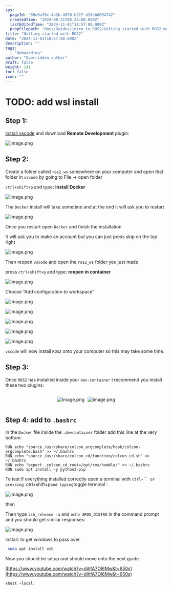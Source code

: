 ```yaml
---
sys:
  pageId: "89e0a78c-4e2b-4070-b327-d28cb0694742"
  createdTime: "2024-08-21T00:24:00.000Z"
  lastEditedTime: "2024-11-01T18:57:00.000Z"
  propFilepath: "docs/Guides/intro_to_ROS2/Getting started with ROS2.md"
title: "Getting started with ROS2"
date: "2024-11-01T18:57:00.000Z"
description: ""
tags:
  - "Onboarding"
author: "Overridden author"
draft: false
weight: 141
toc: false
icon: ""
---
```


# TODO: add wsl install

## Step 1:

[Install vscode](https://code.visualstudio.com/download) and download **Remote Development** plugin:

![image.png](https://prod-files-secure.s3.us-west-2.amazonaws.com/d518164a-d88e-44d1-a4ee-3adb3bd8bce0/efb52993-1881-4a40-b95e-6f020334f022/image.png?X-Amz-Algorithm=AWS4-HMAC-SHA256&X-Amz-Content-Sha256=UNSIGNED-PAYLOAD&X-Amz-Credential=ASIAZI2LB466TDGNJGP7%2F20250318%2Fus-west-2%2Fs3%2Faws4_request&X-Amz-Date=20250318T210723Z&X-Amz-Expires=3600&X-Amz-Security-Token=IQoJb3JpZ2luX2VjEA0aCXVzLXdlc3QtMiJGMEQCIDNkZplzs%2FObXiivvuG3DPQibbGSZU%2BeE6XC7TiwcFUqAiA3eFGnepXoUP9TJRIAEc5NHflJsL2qpXfbfIcI6AwH%2FSr%2FAwhmEAAaDDYzNzQyMzE4MzgwNSIMdYYlSkNT6bPrqbO7KtwDnG6tYg3fFNjeE2KvFPGRsENLGzPRcbDvVxKFI9a8x0ByLrHYcDNZ6ROUsRh2nEv0gY4omSO5aUzYLND246OXpTz3CUAZp7OpCTWnUkAPBC9qHZS7IPFdYCIq0AP1TCDV9COur5JloEHE%2BIm9NuSciTN5cjNHYifWrGw5z3%2B0HuIiEPKCxgMxbjP3EDSB5TZMl3v%2FbKcRhYueaEahWuxKzQF6hT3WKIkJtiFX1x3oaWMboJaO4ie%2BOaj1OpK%2F4467wY2e%2BZr6Rpn23pLBdau9Rsml0MvPSBxSPZJrhSiQ%2F9HDCf9LYydIB%2FANxZPgPXBwHK7pmsPbXE65Br2uf9DpCPI%2FxaWl75GRY3aXGk3m6fASLMfTGyJdqBNI1hzLHYCu5JnWdfGsea%2BV7U4OoIpN6mPclVq%2FDEzxv9OT2iZvwWmkLeLO5B3afBQhdadUp1wC5q633Efam8ZxgIbgyTYqXLksQnhw25IGMArKRpAca07TsNEtZmMpoi98ntkpIwE87QIalPK%2BYP%2FOgTSUDV7cZvzxPpSG%2B7u7tr%2FvurOYCaEhk61JeVLidcetIaYWyN2tryvNuraAiRxFWXsBV1Er6wSx%2BAR24pFiXVL06D0Mc6dBTNwOiYCFySl3QtkwzrDnvgY6pgFU8%2FRS18NBRNpcDkB186yiaxJs27KOGXtYK3X1Boz43PEBWKR7xOmSGG8If6nR7G2jX6436ls7%2FN9wrT3dGMeOGTVDv98nxKTMz9KGa%2Fph5Y59wCkjL0y37GicsimvCMqCXMWrYtZLxHDx%2BOXYUpxyxSoKxxA6zAu6NcZHWerW5fif1gBfl%2BB%2FWYAaLR6Ec1eJRkG3bMm06%2FwOTLxbj%2B26NpvwhiKj&X-Amz-Signature=697246c608e7fb6a2bf597974d1d4577cf6ff29b257dc010fb2f7c1c0497427a&X-Amz-SignedHeaders=host&x-id=GetObject)

## Step 2:

Create a folder called `ros2_ws` somewhere on your computer and open that folder in `vscode` by going to File → open folder 

`ctrl+shift+p` and type: **Install Docker**

![image.png](https://prod-files-secure.s3.us-west-2.amazonaws.com/d518164a-d88e-44d1-a4ee-3adb3bd8bce0/2269dc0e-1cd5-47ff-bceb-c04ad9b2eab0/image.png?X-Amz-Algorithm=AWS4-HMAC-SHA256&X-Amz-Content-Sha256=UNSIGNED-PAYLOAD&X-Amz-Credential=ASIAZI2LB466TDGNJGP7%2F20250318%2Fus-west-2%2Fs3%2Faws4_request&X-Amz-Date=20250318T210723Z&X-Amz-Expires=3600&X-Amz-Security-Token=IQoJb3JpZ2luX2VjEA0aCXVzLXdlc3QtMiJGMEQCIDNkZplzs%2FObXiivvuG3DPQibbGSZU%2BeE6XC7TiwcFUqAiA3eFGnepXoUP9TJRIAEc5NHflJsL2qpXfbfIcI6AwH%2FSr%2FAwhmEAAaDDYzNzQyMzE4MzgwNSIMdYYlSkNT6bPrqbO7KtwDnG6tYg3fFNjeE2KvFPGRsENLGzPRcbDvVxKFI9a8x0ByLrHYcDNZ6ROUsRh2nEv0gY4omSO5aUzYLND246OXpTz3CUAZp7OpCTWnUkAPBC9qHZS7IPFdYCIq0AP1TCDV9COur5JloEHE%2BIm9NuSciTN5cjNHYifWrGw5z3%2B0HuIiEPKCxgMxbjP3EDSB5TZMl3v%2FbKcRhYueaEahWuxKzQF6hT3WKIkJtiFX1x3oaWMboJaO4ie%2BOaj1OpK%2F4467wY2e%2BZr6Rpn23pLBdau9Rsml0MvPSBxSPZJrhSiQ%2F9HDCf9LYydIB%2FANxZPgPXBwHK7pmsPbXE65Br2uf9DpCPI%2FxaWl75GRY3aXGk3m6fASLMfTGyJdqBNI1hzLHYCu5JnWdfGsea%2BV7U4OoIpN6mPclVq%2FDEzxv9OT2iZvwWmkLeLO5B3afBQhdadUp1wC5q633Efam8ZxgIbgyTYqXLksQnhw25IGMArKRpAca07TsNEtZmMpoi98ntkpIwE87QIalPK%2BYP%2FOgTSUDV7cZvzxPpSG%2B7u7tr%2FvurOYCaEhk61JeVLidcetIaYWyN2tryvNuraAiRxFWXsBV1Er6wSx%2BAR24pFiXVL06D0Mc6dBTNwOiYCFySl3QtkwzrDnvgY6pgFU8%2FRS18NBRNpcDkB186yiaxJs27KOGXtYK3X1Boz43PEBWKR7xOmSGG8If6nR7G2jX6436ls7%2FN9wrT3dGMeOGTVDv98nxKTMz9KGa%2Fph5Y59wCkjL0y37GicsimvCMqCXMWrYtZLxHDx%2BOXYUpxyxSoKxxA6zAu6NcZHWerW5fif1gBfl%2BB%2FWYAaLR6Ec1eJRkG3bMm06%2FwOTLxbj%2B26NpvwhiKj&X-Amz-Signature=c7f556f7ac0f1c73a29aac89ec399778128874108589e4cf2e16dc726f405f40&X-Amz-SignedHeaders=host&x-id=GetObject)

The `Docker` install will take sometime and at the end it will ask you to restart

![image.png](https://prod-files-secure.s3.us-west-2.amazonaws.com/d518164a-d88e-44d1-a4ee-3adb3bd8bce0/ed233f78-be33-4b1f-b89c-9c346c0e961e/image.png?X-Amz-Algorithm=AWS4-HMAC-SHA256&X-Amz-Content-Sha256=UNSIGNED-PAYLOAD&X-Amz-Credential=ASIAZI2LB466TDGNJGP7%2F20250318%2Fus-west-2%2Fs3%2Faws4_request&X-Amz-Date=20250318T210723Z&X-Amz-Expires=3600&X-Amz-Security-Token=IQoJb3JpZ2luX2VjEA0aCXVzLXdlc3QtMiJGMEQCIDNkZplzs%2FObXiivvuG3DPQibbGSZU%2BeE6XC7TiwcFUqAiA3eFGnepXoUP9TJRIAEc5NHflJsL2qpXfbfIcI6AwH%2FSr%2FAwhmEAAaDDYzNzQyMzE4MzgwNSIMdYYlSkNT6bPrqbO7KtwDnG6tYg3fFNjeE2KvFPGRsENLGzPRcbDvVxKFI9a8x0ByLrHYcDNZ6ROUsRh2nEv0gY4omSO5aUzYLND246OXpTz3CUAZp7OpCTWnUkAPBC9qHZS7IPFdYCIq0AP1TCDV9COur5JloEHE%2BIm9NuSciTN5cjNHYifWrGw5z3%2B0HuIiEPKCxgMxbjP3EDSB5TZMl3v%2FbKcRhYueaEahWuxKzQF6hT3WKIkJtiFX1x3oaWMboJaO4ie%2BOaj1OpK%2F4467wY2e%2BZr6Rpn23pLBdau9Rsml0MvPSBxSPZJrhSiQ%2F9HDCf9LYydIB%2FANxZPgPXBwHK7pmsPbXE65Br2uf9DpCPI%2FxaWl75GRY3aXGk3m6fASLMfTGyJdqBNI1hzLHYCu5JnWdfGsea%2BV7U4OoIpN6mPclVq%2FDEzxv9OT2iZvwWmkLeLO5B3afBQhdadUp1wC5q633Efam8ZxgIbgyTYqXLksQnhw25IGMArKRpAca07TsNEtZmMpoi98ntkpIwE87QIalPK%2BYP%2FOgTSUDV7cZvzxPpSG%2B7u7tr%2FvurOYCaEhk61JeVLidcetIaYWyN2tryvNuraAiRxFWXsBV1Er6wSx%2BAR24pFiXVL06D0Mc6dBTNwOiYCFySl3QtkwzrDnvgY6pgFU8%2FRS18NBRNpcDkB186yiaxJs27KOGXtYK3X1Boz43PEBWKR7xOmSGG8If6nR7G2jX6436ls7%2FN9wrT3dGMeOGTVDv98nxKTMz9KGa%2Fph5Y59wCkjL0y37GicsimvCMqCXMWrYtZLxHDx%2BOXYUpxyxSoKxxA6zAu6NcZHWerW5fif1gBfl%2BB%2FWYAaLR6Ec1eJRkG3bMm06%2FwOTLxbj%2B26NpvwhiKj&X-Amz-Signature=61c698654f8b11918f9bc34ecf7eaca22710d3b6e3ab10a6e4ead58a2717e9f8&X-Amz-SignedHeaders=host&x-id=GetObject)

Once you restart open `Docker` and finish the installation

It will ask you to make an account but you can just press skip on the top right

![image.png](https://prod-files-secure.s3.us-west-2.amazonaws.com/d518164a-d88e-44d1-a4ee-3adb3bd8bce0/21010ad9-1659-4fd9-9f59-9932a09b2a3d/image.png?X-Amz-Algorithm=AWS4-HMAC-SHA256&X-Amz-Content-Sha256=UNSIGNED-PAYLOAD&X-Amz-Credential=ASIAZI2LB466TDGNJGP7%2F20250318%2Fus-west-2%2Fs3%2Faws4_request&X-Amz-Date=20250318T210723Z&X-Amz-Expires=3600&X-Amz-Security-Token=IQoJb3JpZ2luX2VjEA0aCXVzLXdlc3QtMiJGMEQCIDNkZplzs%2FObXiivvuG3DPQibbGSZU%2BeE6XC7TiwcFUqAiA3eFGnepXoUP9TJRIAEc5NHflJsL2qpXfbfIcI6AwH%2FSr%2FAwhmEAAaDDYzNzQyMzE4MzgwNSIMdYYlSkNT6bPrqbO7KtwDnG6tYg3fFNjeE2KvFPGRsENLGzPRcbDvVxKFI9a8x0ByLrHYcDNZ6ROUsRh2nEv0gY4omSO5aUzYLND246OXpTz3CUAZp7OpCTWnUkAPBC9qHZS7IPFdYCIq0AP1TCDV9COur5JloEHE%2BIm9NuSciTN5cjNHYifWrGw5z3%2B0HuIiEPKCxgMxbjP3EDSB5TZMl3v%2FbKcRhYueaEahWuxKzQF6hT3WKIkJtiFX1x3oaWMboJaO4ie%2BOaj1OpK%2F4467wY2e%2BZr6Rpn23pLBdau9Rsml0MvPSBxSPZJrhSiQ%2F9HDCf9LYydIB%2FANxZPgPXBwHK7pmsPbXE65Br2uf9DpCPI%2FxaWl75GRY3aXGk3m6fASLMfTGyJdqBNI1hzLHYCu5JnWdfGsea%2BV7U4OoIpN6mPclVq%2FDEzxv9OT2iZvwWmkLeLO5B3afBQhdadUp1wC5q633Efam8ZxgIbgyTYqXLksQnhw25IGMArKRpAca07TsNEtZmMpoi98ntkpIwE87QIalPK%2BYP%2FOgTSUDV7cZvzxPpSG%2B7u7tr%2FvurOYCaEhk61JeVLidcetIaYWyN2tryvNuraAiRxFWXsBV1Er6wSx%2BAR24pFiXVL06D0Mc6dBTNwOiYCFySl3QtkwzrDnvgY6pgFU8%2FRS18NBRNpcDkB186yiaxJs27KOGXtYK3X1Boz43PEBWKR7xOmSGG8If6nR7G2jX6436ls7%2FN9wrT3dGMeOGTVDv98nxKTMz9KGa%2Fph5Y59wCkjL0y37GicsimvCMqCXMWrYtZLxHDx%2BOXYUpxyxSoKxxA6zAu6NcZHWerW5fif1gBfl%2BB%2FWYAaLR6Ec1eJRkG3bMm06%2FwOTLxbj%2B26NpvwhiKj&X-Amz-Signature=724be6b7ce2c1ab2cf0983e056b4eb6ec44426b6e6c6e93d6cb2b68ef9198f46&X-Amz-SignedHeaders=host&x-id=GetObject)

Then reopen `vscode` and open the `ros2_ws` folder you just made

press `ctrl+shift+p` and type: **reopen in container**

![image.png](https://prod-files-secure.s3.us-west-2.amazonaws.com/d518164a-d88e-44d1-a4ee-3adb3bd8bce0/4e93b8c2-41ad-488c-8095-c74205196118/image.png?X-Amz-Algorithm=AWS4-HMAC-SHA256&X-Amz-Content-Sha256=UNSIGNED-PAYLOAD&X-Amz-Credential=ASIAZI2LB466TDGNJGP7%2F20250318%2Fus-west-2%2Fs3%2Faws4_request&X-Amz-Date=20250318T210723Z&X-Amz-Expires=3600&X-Amz-Security-Token=IQoJb3JpZ2luX2VjEA0aCXVzLXdlc3QtMiJGMEQCIDNkZplzs%2FObXiivvuG3DPQibbGSZU%2BeE6XC7TiwcFUqAiA3eFGnepXoUP9TJRIAEc5NHflJsL2qpXfbfIcI6AwH%2FSr%2FAwhmEAAaDDYzNzQyMzE4MzgwNSIMdYYlSkNT6bPrqbO7KtwDnG6tYg3fFNjeE2KvFPGRsENLGzPRcbDvVxKFI9a8x0ByLrHYcDNZ6ROUsRh2nEv0gY4omSO5aUzYLND246OXpTz3CUAZp7OpCTWnUkAPBC9qHZS7IPFdYCIq0AP1TCDV9COur5JloEHE%2BIm9NuSciTN5cjNHYifWrGw5z3%2B0HuIiEPKCxgMxbjP3EDSB5TZMl3v%2FbKcRhYueaEahWuxKzQF6hT3WKIkJtiFX1x3oaWMboJaO4ie%2BOaj1OpK%2F4467wY2e%2BZr6Rpn23pLBdau9Rsml0MvPSBxSPZJrhSiQ%2F9HDCf9LYydIB%2FANxZPgPXBwHK7pmsPbXE65Br2uf9DpCPI%2FxaWl75GRY3aXGk3m6fASLMfTGyJdqBNI1hzLHYCu5JnWdfGsea%2BV7U4OoIpN6mPclVq%2FDEzxv9OT2iZvwWmkLeLO5B3afBQhdadUp1wC5q633Efam8ZxgIbgyTYqXLksQnhw25IGMArKRpAca07TsNEtZmMpoi98ntkpIwE87QIalPK%2BYP%2FOgTSUDV7cZvzxPpSG%2B7u7tr%2FvurOYCaEhk61JeVLidcetIaYWyN2tryvNuraAiRxFWXsBV1Er6wSx%2BAR24pFiXVL06D0Mc6dBTNwOiYCFySl3QtkwzrDnvgY6pgFU8%2FRS18NBRNpcDkB186yiaxJs27KOGXtYK3X1Boz43PEBWKR7xOmSGG8If6nR7G2jX6436ls7%2FN9wrT3dGMeOGTVDv98nxKTMz9KGa%2Fph5Y59wCkjL0y37GicsimvCMqCXMWrYtZLxHDx%2BOXYUpxyxSoKxxA6zAu6NcZHWerW5fif1gBfl%2BB%2FWYAaLR6Ec1eJRkG3bMm06%2FwOTLxbj%2B26NpvwhiKj&X-Amz-Signature=76809aa760f668eb088f701b9b9ae8e625b2e08c548349ee7f098de9e366ae59&X-Amz-SignedHeaders=host&x-id=GetObject)

Choose “Add configuration to workspace”

![image.png](https://prod-files-secure.s3.us-west-2.amazonaws.com/d518164a-d88e-44d1-a4ee-3adb3bd8bce0/9560b282-5060-4989-ba37-97e7b2c22476/image.png?X-Amz-Algorithm=AWS4-HMAC-SHA256&X-Amz-Content-Sha256=UNSIGNED-PAYLOAD&X-Amz-Credential=ASIAZI2LB466TDGNJGP7%2F20250318%2Fus-west-2%2Fs3%2Faws4_request&X-Amz-Date=20250318T210723Z&X-Amz-Expires=3600&X-Amz-Security-Token=IQoJb3JpZ2luX2VjEA0aCXVzLXdlc3QtMiJGMEQCIDNkZplzs%2FObXiivvuG3DPQibbGSZU%2BeE6XC7TiwcFUqAiA3eFGnepXoUP9TJRIAEc5NHflJsL2qpXfbfIcI6AwH%2FSr%2FAwhmEAAaDDYzNzQyMzE4MzgwNSIMdYYlSkNT6bPrqbO7KtwDnG6tYg3fFNjeE2KvFPGRsENLGzPRcbDvVxKFI9a8x0ByLrHYcDNZ6ROUsRh2nEv0gY4omSO5aUzYLND246OXpTz3CUAZp7OpCTWnUkAPBC9qHZS7IPFdYCIq0AP1TCDV9COur5JloEHE%2BIm9NuSciTN5cjNHYifWrGw5z3%2B0HuIiEPKCxgMxbjP3EDSB5TZMl3v%2FbKcRhYueaEahWuxKzQF6hT3WKIkJtiFX1x3oaWMboJaO4ie%2BOaj1OpK%2F4467wY2e%2BZr6Rpn23pLBdau9Rsml0MvPSBxSPZJrhSiQ%2F9HDCf9LYydIB%2FANxZPgPXBwHK7pmsPbXE65Br2uf9DpCPI%2FxaWl75GRY3aXGk3m6fASLMfTGyJdqBNI1hzLHYCu5JnWdfGsea%2BV7U4OoIpN6mPclVq%2FDEzxv9OT2iZvwWmkLeLO5B3afBQhdadUp1wC5q633Efam8ZxgIbgyTYqXLksQnhw25IGMArKRpAca07TsNEtZmMpoi98ntkpIwE87QIalPK%2BYP%2FOgTSUDV7cZvzxPpSG%2B7u7tr%2FvurOYCaEhk61JeVLidcetIaYWyN2tryvNuraAiRxFWXsBV1Er6wSx%2BAR24pFiXVL06D0Mc6dBTNwOiYCFySl3QtkwzrDnvgY6pgFU8%2FRS18NBRNpcDkB186yiaxJs27KOGXtYK3X1Boz43PEBWKR7xOmSGG8If6nR7G2jX6436ls7%2FN9wrT3dGMeOGTVDv98nxKTMz9KGa%2Fph5Y59wCkjL0y37GicsimvCMqCXMWrYtZLxHDx%2BOXYUpxyxSoKxxA6zAu6NcZHWerW5fif1gBfl%2BB%2FWYAaLR6Ec1eJRkG3bMm06%2FwOTLxbj%2B26NpvwhiKj&X-Amz-Signature=990d0340f765bab1b9ff86223884340f0ae429cfda86c17d79212941484be932&X-Amz-SignedHeaders=host&x-id=GetObject)

![image.png](https://prod-files-secure.s3.us-west-2.amazonaws.com/d518164a-d88e-44d1-a4ee-3adb3bd8bce0/2ee63f81-886b-48e8-a553-dc6e5eac99e4/image.png?X-Amz-Algorithm=AWS4-HMAC-SHA256&X-Amz-Content-Sha256=UNSIGNED-PAYLOAD&X-Amz-Credential=ASIAZI2LB466TDGNJGP7%2F20250318%2Fus-west-2%2Fs3%2Faws4_request&X-Amz-Date=20250318T210723Z&X-Amz-Expires=3600&X-Amz-Security-Token=IQoJb3JpZ2luX2VjEA0aCXVzLXdlc3QtMiJGMEQCIDNkZplzs%2FObXiivvuG3DPQibbGSZU%2BeE6XC7TiwcFUqAiA3eFGnepXoUP9TJRIAEc5NHflJsL2qpXfbfIcI6AwH%2FSr%2FAwhmEAAaDDYzNzQyMzE4MzgwNSIMdYYlSkNT6bPrqbO7KtwDnG6tYg3fFNjeE2KvFPGRsENLGzPRcbDvVxKFI9a8x0ByLrHYcDNZ6ROUsRh2nEv0gY4omSO5aUzYLND246OXpTz3CUAZp7OpCTWnUkAPBC9qHZS7IPFdYCIq0AP1TCDV9COur5JloEHE%2BIm9NuSciTN5cjNHYifWrGw5z3%2B0HuIiEPKCxgMxbjP3EDSB5TZMl3v%2FbKcRhYueaEahWuxKzQF6hT3WKIkJtiFX1x3oaWMboJaO4ie%2BOaj1OpK%2F4467wY2e%2BZr6Rpn23pLBdau9Rsml0MvPSBxSPZJrhSiQ%2F9HDCf9LYydIB%2FANxZPgPXBwHK7pmsPbXE65Br2uf9DpCPI%2FxaWl75GRY3aXGk3m6fASLMfTGyJdqBNI1hzLHYCu5JnWdfGsea%2BV7U4OoIpN6mPclVq%2FDEzxv9OT2iZvwWmkLeLO5B3afBQhdadUp1wC5q633Efam8ZxgIbgyTYqXLksQnhw25IGMArKRpAca07TsNEtZmMpoi98ntkpIwE87QIalPK%2BYP%2FOgTSUDV7cZvzxPpSG%2B7u7tr%2FvurOYCaEhk61JeVLidcetIaYWyN2tryvNuraAiRxFWXsBV1Er6wSx%2BAR24pFiXVL06D0Mc6dBTNwOiYCFySl3QtkwzrDnvgY6pgFU8%2FRS18NBRNpcDkB186yiaxJs27KOGXtYK3X1Boz43PEBWKR7xOmSGG8If6nR7G2jX6436ls7%2FN9wrT3dGMeOGTVDv98nxKTMz9KGa%2Fph5Y59wCkjL0y37GicsimvCMqCXMWrYtZLxHDx%2BOXYUpxyxSoKxxA6zAu6NcZHWerW5fif1gBfl%2BB%2FWYAaLR6Ec1eJRkG3bMm06%2FwOTLxbj%2B26NpvwhiKj&X-Amz-Signature=9b451595e7f9bd035393c1ad4b73611a6eb46de45d69bd5ead38c1a4ae9825aa&X-Amz-SignedHeaders=host&x-id=GetObject)

![image.png](https://prod-files-secure.s3.us-west-2.amazonaws.com/d518164a-d88e-44d1-a4ee-3adb3bd8bce0/ae1580b2-b048-407e-aed9-b584224a7a04/image.png?X-Amz-Algorithm=AWS4-HMAC-SHA256&X-Amz-Content-Sha256=UNSIGNED-PAYLOAD&X-Amz-Credential=ASIAZI2LB466TDGNJGP7%2F20250318%2Fus-west-2%2Fs3%2Faws4_request&X-Amz-Date=20250318T210723Z&X-Amz-Expires=3600&X-Amz-Security-Token=IQoJb3JpZ2luX2VjEA0aCXVzLXdlc3QtMiJGMEQCIDNkZplzs%2FObXiivvuG3DPQibbGSZU%2BeE6XC7TiwcFUqAiA3eFGnepXoUP9TJRIAEc5NHflJsL2qpXfbfIcI6AwH%2FSr%2FAwhmEAAaDDYzNzQyMzE4MzgwNSIMdYYlSkNT6bPrqbO7KtwDnG6tYg3fFNjeE2KvFPGRsENLGzPRcbDvVxKFI9a8x0ByLrHYcDNZ6ROUsRh2nEv0gY4omSO5aUzYLND246OXpTz3CUAZp7OpCTWnUkAPBC9qHZS7IPFdYCIq0AP1TCDV9COur5JloEHE%2BIm9NuSciTN5cjNHYifWrGw5z3%2B0HuIiEPKCxgMxbjP3EDSB5TZMl3v%2FbKcRhYueaEahWuxKzQF6hT3WKIkJtiFX1x3oaWMboJaO4ie%2BOaj1OpK%2F4467wY2e%2BZr6Rpn23pLBdau9Rsml0MvPSBxSPZJrhSiQ%2F9HDCf9LYydIB%2FANxZPgPXBwHK7pmsPbXE65Br2uf9DpCPI%2FxaWl75GRY3aXGk3m6fASLMfTGyJdqBNI1hzLHYCu5JnWdfGsea%2BV7U4OoIpN6mPclVq%2FDEzxv9OT2iZvwWmkLeLO5B3afBQhdadUp1wC5q633Efam8ZxgIbgyTYqXLksQnhw25IGMArKRpAca07TsNEtZmMpoi98ntkpIwE87QIalPK%2BYP%2FOgTSUDV7cZvzxPpSG%2B7u7tr%2FvurOYCaEhk61JeVLidcetIaYWyN2tryvNuraAiRxFWXsBV1Er6wSx%2BAR24pFiXVL06D0Mc6dBTNwOiYCFySl3QtkwzrDnvgY6pgFU8%2FRS18NBRNpcDkB186yiaxJs27KOGXtYK3X1Boz43PEBWKR7xOmSGG8If6nR7G2jX6436ls7%2FN9wrT3dGMeOGTVDv98nxKTMz9KGa%2Fph5Y59wCkjL0y37GicsimvCMqCXMWrYtZLxHDx%2BOXYUpxyxSoKxxA6zAu6NcZHWerW5fif1gBfl%2BB%2FWYAaLR6Ec1eJRkG3bMm06%2FwOTLxbj%2B26NpvwhiKj&X-Amz-Signature=cafb3a2d4f3498e4a823ce9a49d8e38d5fcca2c6f801437cc6d48e07843f5f24&X-Amz-SignedHeaders=host&x-id=GetObject)

![image.png](https://prod-files-secure.s3.us-west-2.amazonaws.com/d518164a-d88e-44d1-a4ee-3adb3bd8bce0/53255b28-f75e-430f-b9e3-c0ac8577e42b/image.png?X-Amz-Algorithm=AWS4-HMAC-SHA256&X-Amz-Content-Sha256=UNSIGNED-PAYLOAD&X-Amz-Credential=ASIAZI2LB466TDGNJGP7%2F20250318%2Fus-west-2%2Fs3%2Faws4_request&X-Amz-Date=20250318T210723Z&X-Amz-Expires=3600&X-Amz-Security-Token=IQoJb3JpZ2luX2VjEA0aCXVzLXdlc3QtMiJGMEQCIDNkZplzs%2FObXiivvuG3DPQibbGSZU%2BeE6XC7TiwcFUqAiA3eFGnepXoUP9TJRIAEc5NHflJsL2qpXfbfIcI6AwH%2FSr%2FAwhmEAAaDDYzNzQyMzE4MzgwNSIMdYYlSkNT6bPrqbO7KtwDnG6tYg3fFNjeE2KvFPGRsENLGzPRcbDvVxKFI9a8x0ByLrHYcDNZ6ROUsRh2nEv0gY4omSO5aUzYLND246OXpTz3CUAZp7OpCTWnUkAPBC9qHZS7IPFdYCIq0AP1TCDV9COur5JloEHE%2BIm9NuSciTN5cjNHYifWrGw5z3%2B0HuIiEPKCxgMxbjP3EDSB5TZMl3v%2FbKcRhYueaEahWuxKzQF6hT3WKIkJtiFX1x3oaWMboJaO4ie%2BOaj1OpK%2F4467wY2e%2BZr6Rpn23pLBdau9Rsml0MvPSBxSPZJrhSiQ%2F9HDCf9LYydIB%2FANxZPgPXBwHK7pmsPbXE65Br2uf9DpCPI%2FxaWl75GRY3aXGk3m6fASLMfTGyJdqBNI1hzLHYCu5JnWdfGsea%2BV7U4OoIpN6mPclVq%2FDEzxv9OT2iZvwWmkLeLO5B3afBQhdadUp1wC5q633Efam8ZxgIbgyTYqXLksQnhw25IGMArKRpAca07TsNEtZmMpoi98ntkpIwE87QIalPK%2BYP%2FOgTSUDV7cZvzxPpSG%2B7u7tr%2FvurOYCaEhk61JeVLidcetIaYWyN2tryvNuraAiRxFWXsBV1Er6wSx%2BAR24pFiXVL06D0Mc6dBTNwOiYCFySl3QtkwzrDnvgY6pgFU8%2FRS18NBRNpcDkB186yiaxJs27KOGXtYK3X1Boz43PEBWKR7xOmSGG8If6nR7G2jX6436ls7%2FN9wrT3dGMeOGTVDv98nxKTMz9KGa%2Fph5Y59wCkjL0y37GicsimvCMqCXMWrYtZLxHDx%2BOXYUpxyxSoKxxA6zAu6NcZHWerW5fif1gBfl%2BB%2FWYAaLR6Ec1eJRkG3bMm06%2FwOTLxbj%2B26NpvwhiKj&X-Amz-Signature=7b6ccb7e68a692716d7858917537ea7b6c3f54b445718e410031b25685ac65d5&X-Amz-SignedHeaders=host&x-id=GetObject)

![image.png](https://prod-files-secure.s3.us-west-2.amazonaws.com/d518164a-d88e-44d1-a4ee-3adb3bd8bce0/7c562767-5af9-4ffb-97d1-327bcdf4ee00/image.png?X-Amz-Algorithm=AWS4-HMAC-SHA256&X-Amz-Content-Sha256=UNSIGNED-PAYLOAD&X-Amz-Credential=ASIAZI2LB466TDGNJGP7%2F20250318%2Fus-west-2%2Fs3%2Faws4_request&X-Amz-Date=20250318T210723Z&X-Amz-Expires=3600&X-Amz-Security-Token=IQoJb3JpZ2luX2VjEA0aCXVzLXdlc3QtMiJGMEQCIDNkZplzs%2FObXiivvuG3DPQibbGSZU%2BeE6XC7TiwcFUqAiA3eFGnepXoUP9TJRIAEc5NHflJsL2qpXfbfIcI6AwH%2FSr%2FAwhmEAAaDDYzNzQyMzE4MzgwNSIMdYYlSkNT6bPrqbO7KtwDnG6tYg3fFNjeE2KvFPGRsENLGzPRcbDvVxKFI9a8x0ByLrHYcDNZ6ROUsRh2nEv0gY4omSO5aUzYLND246OXpTz3CUAZp7OpCTWnUkAPBC9qHZS7IPFdYCIq0AP1TCDV9COur5JloEHE%2BIm9NuSciTN5cjNHYifWrGw5z3%2B0HuIiEPKCxgMxbjP3EDSB5TZMl3v%2FbKcRhYueaEahWuxKzQF6hT3WKIkJtiFX1x3oaWMboJaO4ie%2BOaj1OpK%2F4467wY2e%2BZr6Rpn23pLBdau9Rsml0MvPSBxSPZJrhSiQ%2F9HDCf9LYydIB%2FANxZPgPXBwHK7pmsPbXE65Br2uf9DpCPI%2FxaWl75GRY3aXGk3m6fASLMfTGyJdqBNI1hzLHYCu5JnWdfGsea%2BV7U4OoIpN6mPclVq%2FDEzxv9OT2iZvwWmkLeLO5B3afBQhdadUp1wC5q633Efam8ZxgIbgyTYqXLksQnhw25IGMArKRpAca07TsNEtZmMpoi98ntkpIwE87QIalPK%2BYP%2FOgTSUDV7cZvzxPpSG%2B7u7tr%2FvurOYCaEhk61JeVLidcetIaYWyN2tryvNuraAiRxFWXsBV1Er6wSx%2BAR24pFiXVL06D0Mc6dBTNwOiYCFySl3QtkwzrDnvgY6pgFU8%2FRS18NBRNpcDkB186yiaxJs27KOGXtYK3X1Boz43PEBWKR7xOmSGG8If6nR7G2jX6436ls7%2FN9wrT3dGMeOGTVDv98nxKTMz9KGa%2Fph5Y59wCkjL0y37GicsimvCMqCXMWrYtZLxHDx%2BOXYUpxyxSoKxxA6zAu6NcZHWerW5fif1gBfl%2BB%2FWYAaLR6Ec1eJRkG3bMm06%2FwOTLxbj%2B26NpvwhiKj&X-Amz-Signature=828848bccadee7c3d62cc1b6d507ad7c532bc407602b55ef4c56f1f44763d220&X-Amz-SignedHeaders=host&x-id=GetObject)

`vscode` will now install `ROS2` onto your computer so this may take some time.

## Step 3:

Once `ROS2` has installed inside your `dev-container` I recommend you install these two plugins:

<div style="display: flex;flex-direction: row; column-gap:10px; max-width: 630px;justify-content: center;">
<div>

![image.png](https://prod-files-secure.s3.us-west-2.amazonaws.com/d518164a-d88e-44d1-a4ee-3adb3bd8bce0/3fc3d550-5a54-4ba1-ba6b-faa01cdb7369/image.png?X-Amz-Algorithm=AWS4-HMAC-SHA256&X-Amz-Content-Sha256=UNSIGNED-PAYLOAD&X-Amz-Credential=ASIAZI2LB466SKHC2WBN%2F20250318%2Fus-west-2%2Fs3%2Faws4_request&X-Amz-Date=20250318T210724Z&X-Amz-Expires=3600&X-Amz-Security-Token=IQoJb3JpZ2luX2VjEA0aCXVzLXdlc3QtMiJHMEUCIQChS%2FFJBK23CfdTVE9NRdICgdKs0UD1otoE%2F4ggeBqYEwIgDFMq6wiQ8SnT6q%2FNBsRHx3jmXC3zoDTU7uten0pVaCIq%2FwMIZhAAGgw2Mzc0MjMxODM4MDUiDLmSShUPrz5fP7437CrcAyXsMP%2Fgj2qg251SjZBvPnc9J6ZtZCOgN8ddpSFZhOCzxj4dUp3H0kyCfgqNTzi67W62qu3EaDGJD5R5sChnx%2FM5IHkA05tge%2FvnMyKjTC0Fi6kwC8dcDRjh017rNbOTzIwcY49lvXnUhHGEgVeWMW%2BUMICCMKj%2B1p5Hg4jp%2Fx7%2Bw1u4efZNWOTSk7R%2FVxjpyhw8vfayoiih5eIlWyyCaK0hS%2F%2Fe86Uh8GFwbSDHIMJKmMLO8kTWEfLx6dYt%2BR8AysGWH%2F2JiLbWpLoAsR2t1PcL3aqjCs4gtAVplwCz%2BX6jxorKE7orwbMHE7BB1hW143WTllcmbmk1smeqMvQFinnwqTcnJrQTOtTBqOWrtCFUCaneC4gKMFls65hEY1i90J0HtVWeh540zsSJJAsKzZMYIULre8SW9o1NITd4qEo0%2BiErtho3X4Ve%2FHK8tEx8qAtl4%2FqwmlXFVkrKi0QrcD%2BTd%2BWjdeyrk1q4n0xzi07jcOxFb%2F3XWz6YSn%2FCfcBs6nWz%2FnLjt4FJ6fP4K8b2nX414bcahGgqxABEj%2FFtvxYJ1GfTK7Pc0anB5Mc%2FshUDgRdhN6ZN5k86mEIbJwFYQi0BHQrFc8bT%2B4zUOWKEOUh7fjDklF0LFJ%2BRIvm9MIWy574GOqUBVIz7lNfD5gTVZygAr27jQdFQRfkPbr0AhDuMq8lazcm11PZgmiW6o7VzODLmxqDfDc7KQbE1jwz5Lh%2B%2B3Dd1A0GJXeot9PzP5MCINIqjykt9GmsqNouHfNg0y%2FIj7kqTp0zjBifqfwsd5u6XJdWOzt3msUdux2qRxn1Si8ZEznM4NYpUL4iq6xrSSnDo50DUvylO5uRtwmJmvDXhmu43UHpaxTZk&X-Amz-Signature=ade2fa55d66fe8ee2b4c57e085a62cb6f46bc2ba95690ee182342d8092879f17&X-Amz-SignedHeaders=host&x-id=GetObject)

</div>
<div>

![image.png](https://prod-files-secure.s3.us-west-2.amazonaws.com/d518164a-d88e-44d1-a4ee-3adb3bd8bce0/d994cc66-13c2-4093-a5a3-f84cf4601a82/image.png?X-Amz-Algorithm=AWS4-HMAC-SHA256&X-Amz-Content-Sha256=UNSIGNED-PAYLOAD&X-Amz-Credential=ASIAZI2LB466XISELUIG%2F20250318%2Fus-west-2%2Fs3%2Faws4_request&X-Amz-Date=20250318T210725Z&X-Amz-Expires=3600&X-Amz-Security-Token=IQoJb3JpZ2luX2VjEA0aCXVzLXdlc3QtMiJIMEYCIQCgzTyBXACrm2mxQJ0TQYWQJdCBwsfmtFo64E8yaUIoaQIhAJj12H9Ib66oFUwntiWNCH7ZY5MOosHO9FoghmMNNS%2F6Kv8DCGYQABoMNjM3NDIzMTgzODA1IgxeZta%2Bg4EqEPBttr4q3AO%2Bv19Tu0auUEeHALcmB01WJe0cYV%2B6FNyPVnShKgV2isRfM7cM5EPc%2FMRILCk9fSyrpwJfgGdgTQPJ7HR5SjotJgbtDWvutDoz5iOdX6rybJ7eNwWKCuLT4BHcVi9eLnLGYW3gaKuifITmaLYZrcuVcK4WEdxq%2BfRU56mneyttNv5mcxNdYMqmZ1YNWo3eW9nb7Qrz%2Fhz5G3%2FdPU9ZUmtuMzrkQ%2FoIOUv03vav%2BIOuYFKxOM1Cch3PipGJKfF%2BIl%2FigoDSlClW63Q0rZ7CaXTWUo2T1GbkVtC5lHVyCpDnKu5P7BdIyIvGw4rzFvSV%2BL8Vqvt%2BJrg5tqWcYSZNVGw3w5qML0SC6kWKIFIA6%2Fs12nYcRuuVUMUMRRSCD95bmc4hgNVeejASd3HbP66%2FmtN2Z%2FT%2BHcufBZAV5sc42W7vErjOlaa8fXKzUTj8tWlFQnGPOF%2FpuIdSlDDMl9zvvyvKZxpq1tx4uxhlrz7DD4rQ%2FbcE%2BVZU1yRTiUE7M%2BgkGCoJALw80j7f1iTOikcnEdBpmtn3EApAtUBXEBQQQC0sLhsI7N7HxnavlqEABtqiUfPLtsnej42vXNbZy%2BZpKyTv%2BFG%2BI4o3YzYOzDzNT1Bf0rK1UpsV9UewHnAbejCIsue%2BBjqkAQv1EA52tYt5wOtKMBdaz70GEFB3Cidkd8vSZIy6g2w1zQQDEp9j0KsxFLwlYsfaqu%2BLEh%2B3rwclHl7WZAvtFMU7g1BaPap6itZpvOBJkCtnU68zmnYzJz4TaEYmSBJTZYCpLm2USnLVylGNr1hfuXMxHAdXAjIROi%2BdS0uzaGwcHAZ0%2BNNsY01rCwUU4G%2FgnhY4sRcEjPeSA4PBWLtEUxvp70cR&X-Amz-Signature=805881e2730837de350637e478b0d5af7f708c02808624fbd79378c0924a23fc&X-Amz-SignedHeaders=host&x-id=GetObject)

</div>
</div>

## Step 4: add to `.bashrc`

In the `Docker` file inside the `.devcontainer` folder add this line at the very bottom: 

```docker
RUN echo "source /usr/share/colcon_argcomplete/hook/colcon-argcomplete.bash" >> ~/.bashrc
RUN echo "source /usr/share/colcon_cd/function/colcon_cd.sh" >> ~/.bashrc
RUN echo "export _colcon_cd_root=/opt/ros/humble/" >> ~/.bashrc
RUN sudo apt install -y python3-pip 
```

To test if everything installed correctly open a terminal with `ctrl+`` or pressing `ctrl+shift+p` and typing `toggle terminal`:

![image.png](https://prod-files-secure.s3.us-west-2.amazonaws.com/d518164a-d88e-44d1-a4ee-3adb3bd8bce0/6a4943d8-b04e-4c02-9a58-775f3384d1a5/image.png?X-Amz-Algorithm=AWS4-HMAC-SHA256&X-Amz-Content-Sha256=UNSIGNED-PAYLOAD&X-Amz-Credential=ASIAZI2LB466TDGNJGP7%2F20250318%2Fus-west-2%2Fs3%2Faws4_request&X-Amz-Date=20250318T210723Z&X-Amz-Expires=3600&X-Amz-Security-Token=IQoJb3JpZ2luX2VjEA0aCXVzLXdlc3QtMiJGMEQCIDNkZplzs%2FObXiivvuG3DPQibbGSZU%2BeE6XC7TiwcFUqAiA3eFGnepXoUP9TJRIAEc5NHflJsL2qpXfbfIcI6AwH%2FSr%2FAwhmEAAaDDYzNzQyMzE4MzgwNSIMdYYlSkNT6bPrqbO7KtwDnG6tYg3fFNjeE2KvFPGRsENLGzPRcbDvVxKFI9a8x0ByLrHYcDNZ6ROUsRh2nEv0gY4omSO5aUzYLND246OXpTz3CUAZp7OpCTWnUkAPBC9qHZS7IPFdYCIq0AP1TCDV9COur5JloEHE%2BIm9NuSciTN5cjNHYifWrGw5z3%2B0HuIiEPKCxgMxbjP3EDSB5TZMl3v%2FbKcRhYueaEahWuxKzQF6hT3WKIkJtiFX1x3oaWMboJaO4ie%2BOaj1OpK%2F4467wY2e%2BZr6Rpn23pLBdau9Rsml0MvPSBxSPZJrhSiQ%2F9HDCf9LYydIB%2FANxZPgPXBwHK7pmsPbXE65Br2uf9DpCPI%2FxaWl75GRY3aXGk3m6fASLMfTGyJdqBNI1hzLHYCu5JnWdfGsea%2BV7U4OoIpN6mPclVq%2FDEzxv9OT2iZvwWmkLeLO5B3afBQhdadUp1wC5q633Efam8ZxgIbgyTYqXLksQnhw25IGMArKRpAca07TsNEtZmMpoi98ntkpIwE87QIalPK%2BYP%2FOgTSUDV7cZvzxPpSG%2B7u7tr%2FvurOYCaEhk61JeVLidcetIaYWyN2tryvNuraAiRxFWXsBV1Er6wSx%2BAR24pFiXVL06D0Mc6dBTNwOiYCFySl3QtkwzrDnvgY6pgFU8%2FRS18NBRNpcDkB186yiaxJs27KOGXtYK3X1Boz43PEBWKR7xOmSGG8If6nR7G2jX6436ls7%2FN9wrT3dGMeOGTVDv98nxKTMz9KGa%2Fph5Y59wCkjL0y37GicsimvCMqCXMWrYtZLxHDx%2BOXYUpxyxSoKxxA6zAu6NcZHWerW5fif1gBfl%2BB%2FWYAaLR6Ec1eJRkG3bMm06%2FwOTLxbj%2B26NpvwhiKj&X-Amz-Signature=a4e1aad03a90d7aae360efd67babcbc26e132e884f69157c29514409b1640ad2&X-Amz-SignedHeaders=host&x-id=GetObject)

then 

Then type `lsb_release -a` and `echo $ROS_DISTRO` in the command prompt and you should get similar responses:

![image.png](https://prod-files-secure.s3.us-west-2.amazonaws.com/d518164a-d88e-44d1-a4ee-3adb3bd8bce0/3e635dec-a805-4e85-8b9e-d000e5b71a4e/image.png?X-Amz-Algorithm=AWS4-HMAC-SHA256&X-Amz-Content-Sha256=UNSIGNED-PAYLOAD&X-Amz-Credential=ASIAZI2LB466TDGNJGP7%2F20250318%2Fus-west-2%2Fs3%2Faws4_request&X-Amz-Date=20250318T210723Z&X-Amz-Expires=3600&X-Amz-Security-Token=IQoJb3JpZ2luX2VjEA0aCXVzLXdlc3QtMiJGMEQCIDNkZplzs%2FObXiivvuG3DPQibbGSZU%2BeE6XC7TiwcFUqAiA3eFGnepXoUP9TJRIAEc5NHflJsL2qpXfbfIcI6AwH%2FSr%2FAwhmEAAaDDYzNzQyMzE4MzgwNSIMdYYlSkNT6bPrqbO7KtwDnG6tYg3fFNjeE2KvFPGRsENLGzPRcbDvVxKFI9a8x0ByLrHYcDNZ6ROUsRh2nEv0gY4omSO5aUzYLND246OXpTz3CUAZp7OpCTWnUkAPBC9qHZS7IPFdYCIq0AP1TCDV9COur5JloEHE%2BIm9NuSciTN5cjNHYifWrGw5z3%2B0HuIiEPKCxgMxbjP3EDSB5TZMl3v%2FbKcRhYueaEahWuxKzQF6hT3WKIkJtiFX1x3oaWMboJaO4ie%2BOaj1OpK%2F4467wY2e%2BZr6Rpn23pLBdau9Rsml0MvPSBxSPZJrhSiQ%2F9HDCf9LYydIB%2FANxZPgPXBwHK7pmsPbXE65Br2uf9DpCPI%2FxaWl75GRY3aXGk3m6fASLMfTGyJdqBNI1hzLHYCu5JnWdfGsea%2BV7U4OoIpN6mPclVq%2FDEzxv9OT2iZvwWmkLeLO5B3afBQhdadUp1wC5q633Efam8ZxgIbgyTYqXLksQnhw25IGMArKRpAca07TsNEtZmMpoi98ntkpIwE87QIalPK%2BYP%2FOgTSUDV7cZvzxPpSG%2B7u7tr%2FvurOYCaEhk61JeVLidcetIaYWyN2tryvNuraAiRxFWXsBV1Er6wSx%2BAR24pFiXVL06D0Mc6dBTNwOiYCFySl3QtkwzrDnvgY6pgFU8%2FRS18NBRNpcDkB186yiaxJs27KOGXtYK3X1Boz43PEBWKR7xOmSGG8If6nR7G2jX6436ls7%2FN9wrT3dGMeOGTVDv98nxKTMz9KGa%2Fph5Y59wCkjL0y37GicsimvCMqCXMWrYtZLxHDx%2BOXYUpxyxSoKxxA6zAu6NcZHWerW5fif1gBfl%2BB%2FWYAaLR6Ec1eJRkG3bMm06%2FwOTLxbj%2B26NpvwhiKj&X-Amz-Signature=e00bc690e6cdb124cfe94cb39dcf6890dc22ca7c8145c2166f35dc4628e42312&X-Amz-SignedHeaders=host&x-id=GetObject)

Install:  to get windows to pass over

```bash
 sudo apt install xcb
```

Now you should be setup and should move onto the next guide 

[https://www.youtube.com/watch?v=dihfA7Ol6Mw&t=650s](https://www.youtube.com/watch?v=dihfA7Ol6Mw&t=650s)

```python
xhost +local:
```
